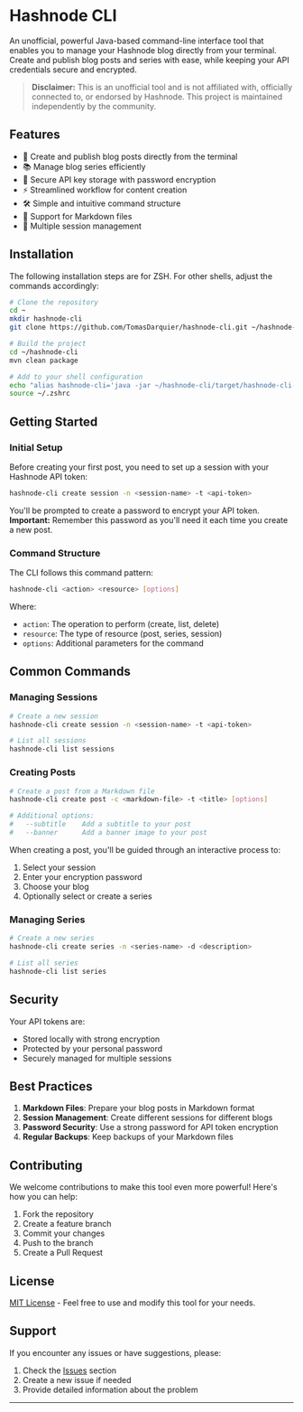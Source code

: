 # Hashnode CLI

An unofficial, powerful Java-based command-line interface tool that enables you to manage your Hashnode blog directly from your terminal. Create and publish blog posts and series with ease, while keeping your API credentials secure and encrypted.

> **Disclaimer:** This is an unofficial tool and is not affiliated with, officially connected to, or endorsed by Hashnode. This project is maintained independently by the community.

## Features

- 🚀 Create and publish blog posts directly from the terminal
- 📚 Manage blog series efficiently
- 🔐 Secure API key storage with password encryption
- ⚡ Streamlined workflow for content creation
- 🛠️ Simple and intuitive command structure
- 📝 Support for Markdown files
- 🔄 Multiple session management

## Installation

The following installation steps are for ZSH. For other shells, adjust the commands accordingly:

```bash
# Clone the repository
cd ~
mkdir hashnode-cli
git clone https://github.com/TomasDarquier/hashnode-cli.git ~/hashnode-cli

# Build the project
cd ~/hashnode-cli
mvn clean package

# Add to your shell configuration
echo "alias hashnode-cli='java -jar ~/hashnode-cli/target/hashnode-cli-1.0-SNAPSHOT-jar-with-dependencies.jar'" >> ~/.zshrc
source ~/.zshrc
```

## Getting Started

### Initial Setup

Before creating your first post, you need to set up a session with your Hashnode API token:

```bash
hashnode-cli create session -n <session-name> -t <api-token>
```

You'll be prompted to create a password to encrypt your API token. **Important:** Remember this password as you'll need it each time you create a new post.

### Command Structure

The CLI follows this command pattern:

```bash
hashnode-cli <action> <resource> [options]
```

Where:
- `action`: The operation to perform (create, list, delete)
- `resource`: The type of resource (post, series, session)
- `options`: Additional parameters for the command

## Common Commands

### Managing Sessions

```bash
# Create a new session
hashnode-cli create session -n <session-name> -t <api-token>

# List all sessions
hashnode-cli list sessions
```

### Creating Posts

```bash
# Create a post from a Markdown file
hashnode-cli create post -c <markdown-file> -t <title> [options]

# Additional options:
#   --subtitle    Add a subtitle to your post
#   --banner      Add a banner image to your post
```

When creating a post, you'll be guided through an interactive process to:
1. Select your session
2. Enter your encryption password
3. Choose your blog
4. Optionally select or create a series

### Managing Series

```bash
# Create a new series
hashnode-cli create series -n <series-name> -d <description>

# List all series
hashnode-cli list series
```

## Security

Your API tokens are:
- Stored locally with strong encryption
- Protected by your personal password
- Securely managed for multiple sessions

## Best Practices

1. **Markdown Files**: Prepare your blog posts in Markdown format
2. **Session Management**: Create different sessions for different blogs
3. **Password Security**: Use a strong password for API token encryption
4. **Regular Backups**: Keep backups of your Markdown files

## Contributing

We welcome contributions to make this tool even more powerful! Here's how you can help:

1. Fork the repository
2. Create a feature branch
3. Commit your changes
4. Push to the branch
5. Create a Pull Request

## License

[MIT License](LICENSE) - Feel free to use and modify this tool for your needs.

## Support

If you encounter any issues or have suggestions, please:
1. Check the [Issues](https://github.com/TomasDarquier/hashnode-cli/issues) section
2. Create a new issue if needed
3. Provide detailed information about the problem

---